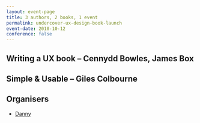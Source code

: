 ```yaml
---
layout: event-page
title: 3 authors, 2 books, 1 event
permalink: undercover-ux-design-book-launch
event-date: 2010-10-12
conference: false
---
```

## Writing a UX book – C﻿ennydd Bowles, James Box

## S﻿imple & Usable – Giles Colbourne

## Organisers

* <a href="http://uxbrighton.org.uk/about/#danny">Danny</a>